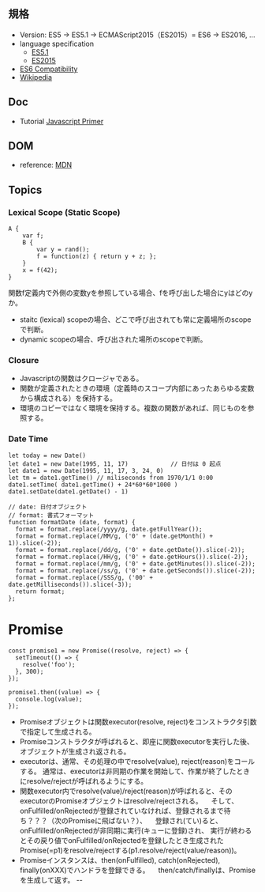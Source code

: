 ## 規格
* Version: ES5 -> ES5.1 -> ECMAScript2015（ES2015）= ES6 -> ES2016, ...
* language specification
  * [ES5.1](http://www.ecma-international.org/ecma-262/5.1/index.html)
  * [ES2015](http://www.ecma-international.org/ecma-262/6.0/index.html)
* [ES6 Compatibility](https://kangax.github.io/compat-table/es6/)
* [Wikipedia](https://ja.wikipedia.org/wiki/ECMAScript)
## Doc
* Tutorial [Javascript Primer](https://jsprimer.net/)

## DOM
* reference: [MDN](https://developer.mozilla.org/ja/docs/Web/API/Document_Object_Model)
 
## Topics
### Lexical Scope (Static Scope)
```
A {
    var f;
    B {
        var y = rand();
        f = function(z) { return y + z; };
    }
    x = f(42);
}
```
関数f定義内で外側の変数yを参照している場合、fを呼び出した場合にyはどのyか。
  * staitc (lexical) scopeの場合、どこで呼び出されても常に定義場所のscopeで判断。
  * dynamic scopeの場合、呼び出された場所のscopeで判断。

### Closure
  * Javascriptの関数はクロージャである。
  * 関数が定義されたときの環境（定義時のスコープ内部にあったあらゆる変数から構成される）を保持する。
  * 環境のコピーではなく環境を保持する。複数の関数があれば、同じものを参照する。
  
### Date Time
```
let today = new Date()
let date1 = new Date(1995, 11, 17)            // 日付は 0 起点
let date1 = new Date(1995, 11, 17, 3, 24, 0)
let tm = date1.getTime() // miliseconds from 1970/1/1 0:00
date1.setTime( date1.getTime() + 24*60*60*1000 )
date1.setDate(date1.getDate() - 1)

// date: 日付オブジェクト
// format: 書式フォーマット
function formatDate (date, format) {
  format = format.replace(/yyyy/g, date.getFullYear());
  format = format.replace(/MM/g, ('0' + (date.getMonth() + 1)).slice(-2));
  format = format.replace(/dd/g, ('0' + date.getDate()).slice(-2));
  format = format.replace(/HH/g, ('0' + date.getHours()).slice(-2));
  format = format.replace(/mm/g, ('0' + date.getMinutes()).slice(-2));
  format = format.replace(/ss/g, ('0' + date.getSeconds()).slice(-2));
  format = format.replace(/SSS/g, ('00' + date.getMilliseconds()).slice(-3));
  return format;
};
```
# Promise
```
const promise1 = new Promise((resolve, reject) => {
  setTimeout(() => {
    resolve('foo');
  }, 300);
});

promise1.then((value) => {
  console.log(value);
});
```
* Promiseオブジェクトは関数executor(resolve, reject)をコンストラクタ引数で指定して生成される。
* Promiseコンストラクタが呼ばれると、即座に関数executorを実行した後、オブジェクトが生成され返される。
* executorは、通常、その処理の中でresolve(value), reject(reason)をコールする。
  通常は、executorは非同期の作業を開始して、作業が終了したときにresolve/rejectが呼ばれるようにする。
* 関数executor内でresolve(value)/reject(reason)が呼ばれると、そのexecutorのPromiseオブジェクトはresolve/rejectされる。
　そして、onFulfilled/onRejectedが登録されていなければ、登録されるまで待ち？？？（次のPromiseに飛ばない？）、
　登録され(てい)ると、onFulfilled/onRejectedが非同期に実行(キューに登録)され、
  実行が終わるとその戻り値でonFulfilled/onRejectedを登録したとき生成された
  Promise(=p1)をresolve/rejectする(p1.resolve/reject(value/reason))。
* Promiseインスタンスは、then(onFulfilled), catch(onRejected), finally(onXXX)でハンドラを登録できる。
　then/catch/finallyは、Promiseを生成して返す。
--



